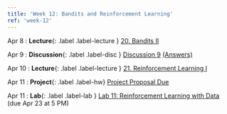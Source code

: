 ```yaml
---
title: 'Week 12: Bandits and Reinforcement Learning'
ref: 'week-12'
---
```


Apr 8
: **Lecture**{: .label .label-lecture } [20. Bandits II](lecture/lec20)

Apr 9
: **Discussion**{: .label .label-disc } [Discussion 9](https://drive.google.com/file/d/1QMXwtyWvaHEPx4GmAHl-ZOl1zG71a_Yy/view?usp=sharing) [(Answers)](https://drive.google.com/file/d/1vYfYT8i-dCjNV0J68HI57M--NyWD03b9/view?usp=sharing)

Apr 10
: **Lecture**{: .label .label-lecture } [21. Reinforcement Learning I](lecture/lec21)

Apr 11
: **Project**{: .label .label-hw} [Project Proposal Due](https://drive.google.com/file/d/1btr_5w1kp-1OHR0nmX4DzXO-EGXOUbYP/view)

Apr 11
: **Lab**{: .label .label-lab } [Lab 11: Reinforcement Learning with Data](https://data102.datahub.berkeley.edu/hub/user-redirect/git-pull?repo=https%3A%2F%2Fgithub.com%2Fds-102%2Fsp25-materials&urlpath=lab%2Ftree%2Fsp25-materials%2Flab%2Flab11%2Flab11.ipynb&branch=main) (due Apr 23 at 5 PM)

